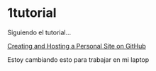 # 1tutorial
Siguiendo el tutorial...

[Creating and Hosting a Personal Site on GitHub](http://jmcglone.com/guides/github-pages/)

Estoy cambiando esto para trabajar en mi laptop
